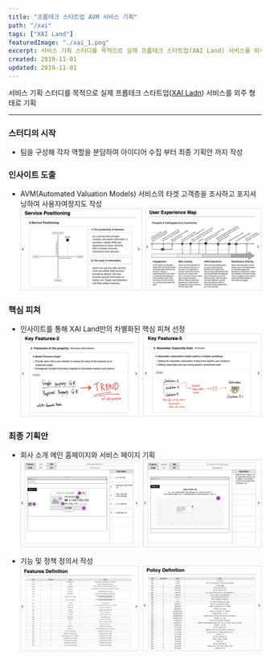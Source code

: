 ```yaml
---
title: "프롭테크 스타트업 AVM 서비스 기획"
path: "/xai"
tags: ["XAI Land"]
featuredImage: "./xai_1.png"
excerpt: 서비스 기획 스터디를 목적으로 실제 프롭테크 스타트업(XAI Land) 서비스를 외주 형태로 기획
created: 2019-11-01
updated: 2019-11-01
---
```


서비스 기획 스터디를 목적으로 실제 프롭테크 스타트업(<a href="https://xai.land" target="_blank">XAI Ladn</a>) 서비스를 외주 형태로 기획

-----

### 스터디의 시작

- 팀을 구성해 각자 역할을 분담하여 아이디어 수집 부터 최종 기획안 까지 작성

### 인사이트 도출

- AVM(Automated Valuation Models) 서비스의 타겟 고객층을 조사하고 포지셔닝하여 사용자여정지도 작성
![xai_2](./xai_2.png)

### 핵심 피쳐

- 인사이트를 통해 XAI Land만의 차별화된 핵심 피쳐 선정
![xai_3](./xai_3.png)

### 최종 기획안

- 회사 소개 메인 홈페이지와 서비스 페이지 기획
![xai_4](./xai_4.png)

- 기능 및 정책 정의서 작성
![xai_5](./xai_5.png)
